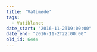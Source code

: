 ```yaml
---
title: 'Vatimøde'
tags:
  - Vatiklanet
date_start: "2016-11-2T19:00:00"
date_end: "2016-11-2T22:00:00"
old_id: 6444
---
```

